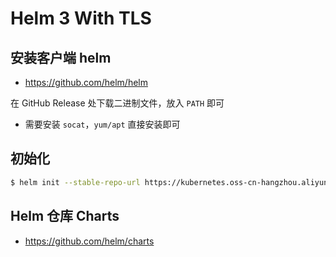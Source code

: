 # Helm 3 With TLS

## 安装客户端 helm

* https://github.com/helm/helm

在 GitHub Release 处下载二进制文件，放入 `PATH` 即可

* 需要安装 `socat`，`yum/apt` 直接安装即可

## 初始化

```bash
$ helm init --stable-repo-url https://kubernetes.oss-cn-hangzhou.aliyuncs.com/charts
```

## Helm 仓库 Charts

* https://github.com/helm/charts
